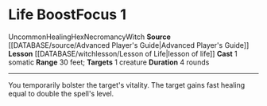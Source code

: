 ﻿---
actions: '[one-action]'
component:
- Somatic
duration: 4 rounds
heighten_level: '1'
id: '799'
lesson: '[[DATABASE/witchlesson/Lesson of Life|Lesson of Life]]'
level: '1'
name: Life Boost
range: 30 feet
rarity: Uncommon
school: Necromancy
source: '[[DATABASE/source/Advanced Player''s Guide|Advanced Player''s Guide]]'
target: 1 creature
trait:
- '[[DATABASE/trait/Healing|Healing]]'
- '[[DATABASE/trait/Hex|Hex]]'
- '[[DATABASE/trait/Necromancy|Necromancy]]'
- '[[DATABASE/trait/Uncommon|Uncommon]]'
- '[[DATABASE/trait/Witch|Witch]]'
type: Focus

---
# Life Boost<span class="item-type">Focus 1</span>

<span class="trait-uncommon item-trait">Uncommon</span><span class="item-trait">Healing</span><span class="item-trait">Hex</span><span class="item-trait">Necromancy</span><span class="item-trait">Witch</span>
**Source** [[DATABASE/source/Advanced Player's Guide|Advanced Player's Guide]] 
**Lesson** [[DATABASE/witchlesson/Lesson of Life|lesson of life]]
**Cast** <span class="action-icon">1</span> somatic
**Range** 30 feet; **Targets** 1 creature
**Duration** 4 rounds

---
You temporarily bolster the target's vitality. The target gains fast healing equal to double the spell's level.